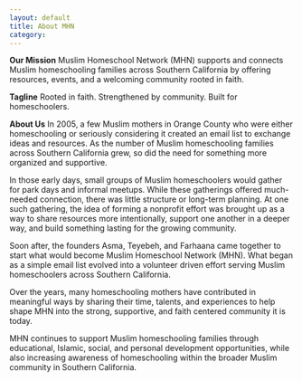 ```yaml
---
layout: default
title: About MHN
category:
---
```


**Our Mission**
Muslim Homeschool Network (MHN) supports and connects Muslim homeschooling families across Southern California by offering resources, events, and a welcoming community rooted in faith.

**Tagline**
Rooted in faith. Strengthened by community. Built for homeschoolers.

**About Us**
In 2005, a few Muslim mothers in Orange County who were either homeschooling or seriously considering it created an email list to exchange ideas and resources. As the number of Muslim homeschooling families across Southern California grew, so did the need for something more organized and supportive.

In those early days, small groups of Muslim homeschoolers would gather for park days and informal meetups. While these gatherings offered much-needed connection, there was little structure or long-term planning. At one such gathering, the idea of forming a nonprofit effort was brought up as a way to share resources more intentionally, support one another in a deeper way, and build something lasting for the growing community.

Soon after, the founders Asma, Teyebeh, and Farhaana came together to start what would become Muslim Homeschool Network (MHN). What began as a simple email list evolved into a volunteer driven effort serving Muslim homeschoolers across Southern California.

Over the years, many homeschooling mothers have contributed in meaningful ways by sharing their time, talents, and experiences to help shape MHN into the strong, supportive, and faith centered community it is today.

MHN continues to support Muslim homeschooling families through educational, Islamic, social, and personal development opportunities, while also increasing awareness of homeschooling within the broader Muslim community in Southern California. 


